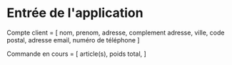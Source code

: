 # Entrée de l'application

Compte client = [
	nom,
	prenom,
	adresse,
	complement adresse,
	ville,
	code postal,
	adresse email,
	numéro de téléphone
]

Commande en cours = [
	article(s),
	poids total,
]